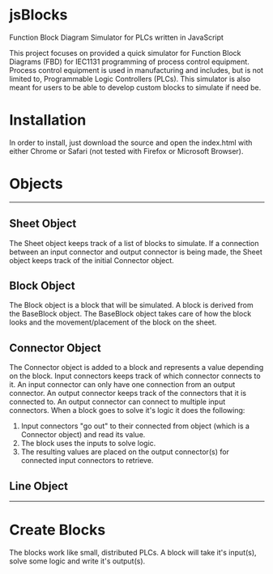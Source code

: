 # jsBlocks
Function Block Diagram Simulator for PLCs written in JavaScript

This project focuses on provided a quick simulator for Function Block Diagrams (FBD) for 
IEC1131 programming of process control equipment. Process control equipment is used in 
manufacturing and includes, but is not limited to, Programmable Logic Controllers (PLCs).
This simulator is also meant for users to be able to develop custom blocks to simulate if
need be. 

# Installation
In order to install, just download the source and open the index.html with either 
Chrome or Safari (not tested with Firefox or Microsoft Browser).

# Objects
---

## Sheet Object

The Sheet object keeps track of a list of blocks to simulate. If a connection between an input connector and
output connector is being made, the Sheet object keeps track of the initial Connector object.

## Block Object
The Block object is a block that will be simulated. A block is derived from the BaseBlock object. The 
BaseBlock object takes care of how the block looks and the movement/placement of the block on the sheet.

## Connector Object
The Connector object is added to a block and represents a value depending on the block. Input connectors keeps
track of which connector connects to it. An input connector can only have one connection from an output
connector. An output connector keeps track of the connectors that it is connected to. An output connector
can connect to multiple input connectors. When a block goes to solve it's logic it does the following:

1. Input connectors "go out" to their connected from object (which is a Connector object) and read its value.
2. The block uses the inputs to solve logic.
3. The resulting values are placed on the output connector(s) for connected input connectors to retrieve.

## Line Object

---

# Create Blocks
The blocks work like small, distributed PLCs. A block will take it's input(s), solve some logic
and write it's output(s).
